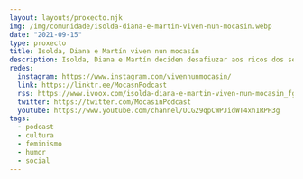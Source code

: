 ```yaml
---
layout: layouts/proxecto.njk
img: /img/comunidade/isolda-diana-e-martin-viven-nun-mocasin.webp
date: "2021-09-15"
type: proxecto
title: Isolda, Diana e Martín viven nun mocasín
description: Isolda, Diana e Martín deciden desafiuzar aos ricos dos seus propios mocasíns, para crear neste un espazo de creación, sabedoría e debate, onde todas somos unhas xenias.
redes:
  instagram: https://www.instagram.com/vivennunmocasin/
  link: https://linktr.ee/MocasnPodcast
  rss: https://www.ivoox.com/isolda-diana-e-martin-viven-nun-mocasin_fg_f11356383_filtro_1.xml
  twitter: https://twitter.com/MocasinPodcast
  youtube: https://www.youtube.com/channel/UCG29qpCWPJidWT4xn1RPH3g
tags:
  - podcast
  - cultura
  - feminismo
  - humor
  - social
---
```

